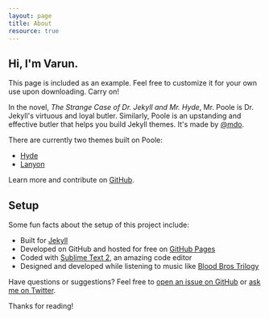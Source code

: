 ```yaml
---
layout: page
title: About
resource: true
---
```


<article class="message introduction">
  <h1 class="post-title">Hi, I'm Varun.</h1>
  This page is included as an example. Feel free to customize it for your own use upon downloading. Carry on!
</article>

In the novel, *The Strange Case of Dr. Jekyll and Mr. Hyde*, Mr. Poole is Dr. Jekyll's virtuous and loyal butler. Similarly, Poole is an upstanding and effective butler that helps you build Jekyll themes. It's made by [@mdo](https://twitter.com/mdo).

There are currently two themes built on Poole:

* [Hyde](http://hyde.getpoole.com)
* [Lanyon](http://lanyon.getpoole.com)

Learn more and contribute on [GitHub](https://github.com/varunyellina).

## Setup

Some fun facts about the setup of this project include:

* Built for [Jekyll](http://jekyllrb.com)
* Developed on GitHub and hosted for free on [GitHub Pages](https://pages.github.com)
* Coded with [Sublime Text 2](http://sublimetext.com), an amazing code editor
* Designed and developed while listening to music like [Blood Bros Trilogy](https://soundcloud.com/maddecent/sets/blood-bros-series)

Have questions or suggestions? Feel free to [open an issue on GitHub](https://github.com/varunyellina/poole/issues/new) or [ask me on Twitter](https://twitter.com/vyellina).

Thanks for reading!
